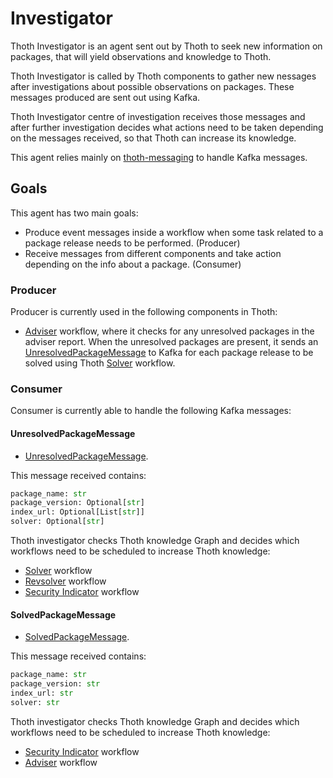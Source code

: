 # Investigator

Thoth Investigator is an agent sent out by Thoth to seek new information on packages, that will yield observations and knowledge to Thoth.

Thoth Investigator is called by Thoth components to gather new nessages after investigations about possible observations on packages.
These messages produced are sent out using Kafka.

Thoth Investigator centre of investigation receives those messages and after further investigation decides what actions need to be taken depending on the messages received,
so that Thoth can increase its knowledge.

This agent relies mainly on [thoth-messaging](https://github.com/thoth-station/messaging) to handle Kafka messages.

## Goals

This agent has two main goals:

- Produce event messages inside a workflow when some task related to a package release needs to be performed. (Producer)
- Receive messages from different components and take action depending on the info about a package. (Consumer)

### Producer

Producer is currently used in the following components in Thoth:

- [Adviser](https://github.com/thoth-station/adviser/tree/master/thoth/adviser) workflow, where it checks for any unresolved packages in the adviser report.
When the unresolved packages are present, it sends an [UnresolvedPackageMessage](https://github.com/thoth-station/messaging/blob/a579a480819a9b35123e9002243f4bba6d082929/thoth/messaging/unresolved_package.py#L35)
to Kafka for each package release to be solved using Thoth [Solver](https://github.com/thoth-station/solver) workflow.

### Consumer

Consumer is currently able to handle the following Kafka messages:

#### UnresolvedPackageMessage

- [UnresolvedPackageMessage](https://github.com/thoth-station/messaging/blob/master/thoth/messaging/unresolved_package.py).

This message received contains:

```python
package_name: str
package_version: Optional[str]
index_url: Optional[List[str]]
solver: Optional[str]
```

Thoth investigator checks Thoth knowledge Graph and decides which workflows need to be scheduled to increase Thoth knowledge:

- [Solver](https://github.com/thoth-station/solver) workflow
- [Revsolver](https://github.com/thoth-station/revsolver) workflow
- [Security Indicator](https://github.com/thoth-station/si-aggregator) workflow

#### SolvedPackageMessage

- [SolvedPackageMessage](https://github.com/thoth-station/messaging/blob/master/thoth/messaging/solved_package.py).

This message received contains:

```python
package_name: str
package_version: str
index_url: str
solver: str
```

Thoth investigator checks Thoth knowledge Graph and decides which workflows need to be scheduled to increase Thoth knowledge:

- [Security Indicator](https://github.com/thoth-station/si-aggregator) workflow
- [Adviser](https://github.com/thoth-station/adviser) workflow
